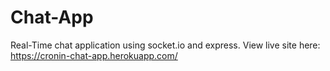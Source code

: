 # Chat-App

Real-Time chat application using socket.io and express. View live site here: https://cronin-chat-app.herokuapp.com/

